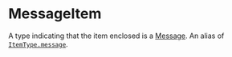 # MessageItem

A type indicating that the item enclosed is a [Message](https://discord.js.org/#/docs/main/stable/class/Message). An
alias of [`ItemType.message`](item-type#message).